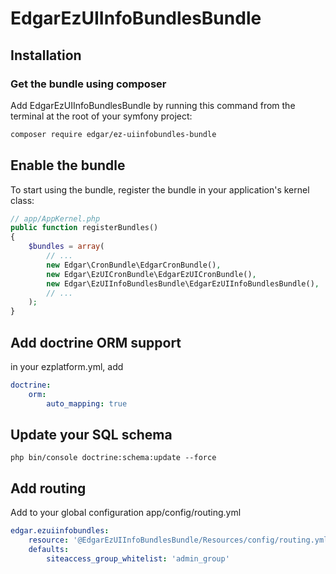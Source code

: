 # EdgarEzUIInfoBundlesBundle

## Installation

### Get the bundle using composer

Add EdgarEzUIInfoBundlesBundle by running this command from the terminal at the root of
your symfony project:

```bash
composer require edgar/ez-uiinfobundles-bundle
```

## Enable the bundle

To start using the bundle, register the bundle in your application's kernel class:

```php
// app/AppKernel.php
public function registerBundles()
{
    $bundles = array(
        // ...
        new Edgar\CronBundle\EdgarCronBundle(),
        new Edgar\EzUICronBundle\EdgarEzUICronBundle(),
        new Edgar\EzUIInfoBundlesBundle\EdgarEzUIInfoBundlesBundle(),
        // ...
    );
}
```

## Add doctrine ORM support

in your ezplatform.yml, add

```yaml
doctrine:
    orm:
        auto_mapping: true
```

## Update your SQL schema

```
php bin/console doctrine:schema:update --force
```

## Add routing

Add to your global configuration app/config/routing.yml

```yaml
edgar.ezuiinfobundles:
    resource: '@EdgarEzUIInfoBundlesBundle/Resources/config/routing.yml'
    defaults:
        siteaccess_group_whitelist: 'admin_group'    
```

